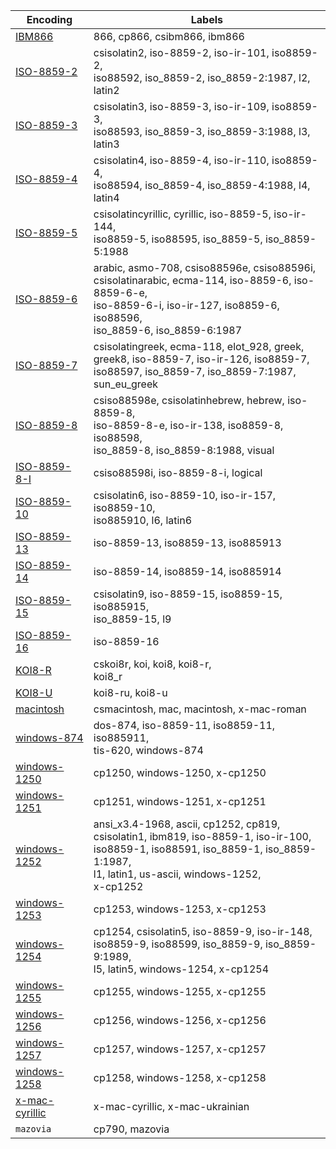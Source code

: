 Encoding | Labels
-------- | ------
[IBM866](https://encoding.spec.whatwg.org/index-IBM866.txt) | 866, cp866, csibm866, ibm866
[ISO-8859-2](https://encoding.spec.whatwg.org/index-ISO-8859-2.txt) | csisolatin2, iso-8859-2, iso-ir-101, iso8859-2,<br>iso88592, iso_8859-2, iso_8859-2:1987, l2,<br>latin2
[ISO-8859-3](https://encoding.spec.whatwg.org/index-ISO-8859-3.txt) | csisolatin3, iso-8859-3, iso-ir-109, iso8859-3,<br>iso88593, iso_8859-3, iso_8859-3:1988, l3,<br>latin3
[ISO-8859-4](https://encoding.spec.whatwg.org/index-ISO-8859-4.txt) | csisolatin4, iso-8859-4, iso-ir-110, iso8859-4,<br>iso88594, iso_8859-4, iso_8859-4:1988, l4,<br>latin4
[ISO-8859-5](https://encoding.spec.whatwg.org/index-ISO-8859-5.txt) | csisolatincyrillic, cyrillic, iso-8859-5, iso-ir-144,<br>iso8859-5, iso88595, iso_8859-5, iso_8859-5:1988
[ISO-8859-6](https://encoding.spec.whatwg.org/index-ISO-8859-6.txt) | arabic, asmo-708, csiso88596e, csiso88596i,<br>csisolatinarabic, ecma-114, iso-8859-6, iso-8859-6-e,<br>iso-8859-6-i, iso-ir-127, iso8859-6, iso88596,<br>iso_8859-6, iso_8859-6:1987
[ISO-8859-7](https://encoding.spec.whatwg.org/index-ISO-8859-7.txt) | csisolatingreek, ecma-118, elot_928, greek,<br>greek8, iso-8859-7, iso-ir-126, iso8859-7,<br>iso88597, iso_8859-7, iso_8859-7:1987, sun_eu_greek
[ISO-8859-8](https://encoding.spec.whatwg.org/index-ISO-8859-8.txt) | csiso88598e, csisolatinhebrew, hebrew, iso-8859-8,<br>iso-8859-8-e, iso-ir-138, iso8859-8, iso88598,<br>iso_8859-8, iso_8859-8:1988, visual
[ISO-8859-8-I](https://encoding.spec.whatwg.org/index-ISO-8859-8-I.txt) | csiso88598i, iso-8859-8-i, logical
[ISO-8859-10](https://encoding.spec.whatwg.org/index-ISO-8859-10.txt) | csisolatin6, iso-8859-10, iso-ir-157, iso8859-10,<br>iso885910, l6, latin6
[ISO-8859-13](https://encoding.spec.whatwg.org/index-ISO-8859-13.txt) | iso-8859-13, iso8859-13, iso885913
[ISO-8859-14](https://encoding.spec.whatwg.org/index-ISO-8859-14.txt) | iso-8859-14, iso8859-14, iso885914
[ISO-8859-15](https://encoding.spec.whatwg.org/index-ISO-8859-15.txt) | csisolatin9, iso-8859-15, iso8859-15, iso885915,<br>iso_8859-15, l9
[ISO-8859-16](https://encoding.spec.whatwg.org/index-ISO-8859-16.txt) | iso-8859-16
[KOI8-R](https://encoding.spec.whatwg.org/index-KOI8-R.txt) | cskoi8r, koi, koi8, koi8-r,<br>koi8_r
[KOI8-U](https://encoding.spec.whatwg.org/index-KOI8-U.txt) | koi8-ru, koi8-u
[macintosh](https://encoding.spec.whatwg.org/index-macintosh.txt) | csmacintosh, mac, macintosh, x-mac-roman
[windows-874](https://encoding.spec.whatwg.org/index-windows-874.txt) | dos-874, iso-8859-11, iso8859-11, iso885911,<br>tis-620, windows-874
[windows-1250](https://encoding.spec.whatwg.org/index-windows-1250.txt) | cp1250, windows-1250, x-cp1250
[windows-1251](https://encoding.spec.whatwg.org/index-windows-1251.txt) | cp1251, windows-1251, x-cp1251
[windows-1252](https://encoding.spec.whatwg.org/index-windows-1252.txt) | ansi_x3.4-1968, ascii, cp1252, cp819,<br>csisolatin1, ibm819, iso-8859-1, iso-ir-100,<br>iso8859-1, iso88591, iso_8859-1, iso_8859-1:1987,<br>l1, latin1, us-ascii, windows-1252,<br>x-cp1252
[windows-1253](https://encoding.spec.whatwg.org/index-windows-1253.txt) | cp1253, windows-1253, x-cp1253
[windows-1254](https://encoding.spec.whatwg.org/index-windows-1254.txt) | cp1254, csisolatin5, iso-8859-9, iso-ir-148,<br>iso8859-9, iso88599, iso_8859-9, iso_8859-9:1989,<br>l5, latin5, windows-1254, x-cp1254
[windows-1255](https://encoding.spec.whatwg.org/index-windows-1255.txt) | cp1255, windows-1255, x-cp1255
[windows-1256](https://encoding.spec.whatwg.org/index-windows-1256.txt) | cp1256, windows-1256, x-cp1256
[windows-1257](https://encoding.spec.whatwg.org/index-windows-1257.txt) | cp1257, windows-1257, x-cp1257
[windows-1258](https://encoding.spec.whatwg.org/index-windows-1258.txt) | cp1258, windows-1258, x-cp1258
[x-mac-cyrillic](https://encoding.spec.whatwg.org/index-x-mac-cyrillic.txt) | x-mac-cyrillic, x-mac-ukrainian
`mazovia` | cp790, mazovia
